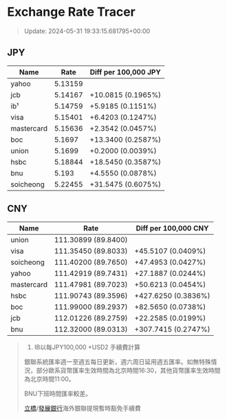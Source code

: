 # Exchange Rate Tracer

> Update: 2024-05-31 19:33:15.681795+00:00

## JPY

| Name       |    Rate | Diff per 100,000 JPY   |
|------------|---------|------------------------|
| yahoo      | 5.13159 |                        |
| jcb        | 5.14167 | +10.0815 (0.1965%)     |
| ib¹        | 5.14759 | +5.9185 (0.1151%)      |
| visa       | 5.15401 | +6.4203 (0.1247%)      |
| mastercard | 5.15636 | +2.3542 (0.0457%)      |
| boc        | 5.1697  | +13.3400 (0.2587%)     |
| union      | 5.1699  | +0.2000 (0.0039%)      |
| hsbc       | 5.18844 | +18.5450 (0.3587%)     |
| bnu        | 5.193   | +4.5550 (0.0878%)      |
| soicheong  | 5.22455 | +31.5475 (0.6075%)     |

## CNY

| Name       | Rate                | Diff per 100,000 CNY   |
|------------|---------------------|------------------------|
| union      | 111.30899	(89.8400) |                        |
| visa       | 111.35450	(89.8033) | +45.5107 (0.0409%)     |
| soicheong  | 111.40200	(89.7650) | +47.4953 (0.0427%)     |
| yahoo      | 111.42919	(89.7431) | +27.1887 (0.0244%)     |
| mastercard | 111.47981	(89.7023) | +50.6213 (0.0454%)     |
| hsbc       | 111.90743	(89.3596) | +427.6250 (0.3836%)    |
| boc        | 111.99000	(89.2937) | +82.5650 (0.0738%)     |
| jcb        | 112.01226	(89.2759) | +22.2585 (0.0199%)     |
| bnu        | 112.32000	(89.0313) | +307.7415 (0.2747%)    |


> 1. IB以每JPY100,000 +USD2 手續費計算
>
> 銀聯系統匯率週一至週五每日更新，週六周日延用週五匯率。如無特殊情況，部分歐系貨幣匯率生效時間為北京時間16:30，其他貨幣匯率生效時間為北京時間11:00。
>
> BNU下班時間匯率較差。
>
> [立橋](https://www.wlbank.com.mo/uploads/ueditor/file/20181211/1544536513900230.pdf)/[發展銀行](https://www.mdb.com.mo/Service_Charges_20230728.pdf)海外銀聯提現暫時豁免手續費

